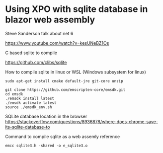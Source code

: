 # Using XPO with sqlite database in blazor web assembly 


Steve Sanderson talk about net 6

https://www.youtube.com/watch?v=kesUNeBZ1Os

C based sqlite to compile

https://github.com/clibs/sqlite

How to compile sqlite in linux or WSL (Windows subsystem for linux)

```<language>
sudo apt-get install cmake default-jre git-core unzip

git clone https://github.com/emscripten-core/emsdk.git
cd emsdk
./emsdk install latest
./emsdk activate latest
source ./emsdk_env.sh
```

SQLite database location in the browser
https://stackoverflow.com/questions/8936878/where-does-chrome-save-its-sqlite-database-to


Command to compile sqlite as a web assemly reference

```<language>
emcc sqlite3.h -shared -o e_sqlite3.o
```
